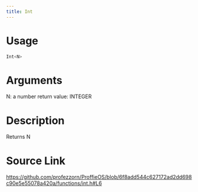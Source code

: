 ```yaml
---
title: Int
---
```


# Usage
```cpp
Int<N>
```

# Arguments
N: a number
return value: INTEGER

# Description
Returns N

# Source Link
https://github.com/profezzorn/ProffieOS/blob/6f8add544c627172ad2dd698c90e5e55078a420a/functions/int.h#L6

